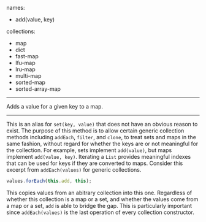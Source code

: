 
names:
-   add(value, key)

collections:
-   map
-   dict
-   fast-map
-   lfu-map
-   lru-map
-   multi-map
-   sorted-map
-   sorted-array-map

---

Adds a value for a given key to a map.

---

This is an alias for `set(key, value)` that does not have an obvious reason to
exist.
The purpose of this method is to allow certain generic collection methods
including `addEach`, `filter`, and `clone`, to treat sets and maps in the same
fashion, without regard for whether the keys are or not meaningful for the
collection.
For example, sets implement `add(value)`, but maps implement `add(value, key)`.
Iterating a `List` provides meaningful indexes that can be used for keys if they
are converted to maps.
Consider this excerpt from `addEach(values)` for generic collections.

```js
values.forEach(this.add, this);
```

This copies values from an abitrary collection into this one.
Regardless of whether this collection is a map or a set, and whether the values
come from a map or a set, `add` is able to bridge the gap.
This is particularly important since `addEach(values)` is the last operation of
every collection constructor.

